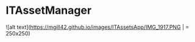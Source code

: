 # ITAssetManager

![alt text](https://mgill42.github.io/images/ITAssetsApp/IMG_1917.PNG | = 250x250)
